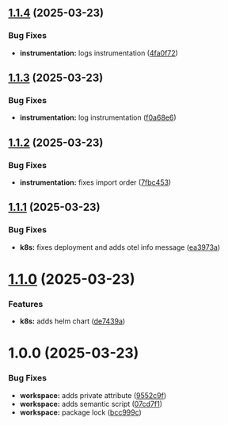 ## [1.1.4](https://github.com/biclighter81/carrier/compare/v1.1.3...v1.1.4) (2025-03-23)


### Bug Fixes

* **instrumentation:** logs instrumentation ([4fa0f72](https://github.com/biclighter81/carrier/commit/4fa0f727bcdf265bbffc5e56408f0f595845d142))

## [1.1.3](https://github.com/biclighter81/carrier/compare/v1.1.2...v1.1.3) (2025-03-23)


### Bug Fixes

* **instrumentation:** log instrumentation ([f0a68e6](https://github.com/biclighter81/carrier/commit/f0a68e6fee7cc279f972814115b0d46aca016d51))

## [1.1.2](https://github.com/biclighter81/carrier/compare/v1.1.1...v1.1.2) (2025-03-23)


### Bug Fixes

* **instrumentation:** fixes import order ([7fbc453](https://github.com/biclighter81/carrier/commit/7fbc45324af02d179f9e563f60d75daf0ceeb7c1))

## [1.1.1](https://github.com/biclighter81/carrier/compare/v1.1.0...v1.1.1) (2025-03-23)


### Bug Fixes

* **k8s:** fixes deployment and adds otel info message ([ea3973a](https://github.com/biclighter81/carrier/commit/ea3973ad3f6eeb2dc575cbf8e2676fab3d94c4e7))

# [1.1.0](https://github.com/biclighter81/carrier/compare/v1.0.0...v1.1.0) (2025-03-23)


### Features

* **k8s:** adds helm chart ([de7439a](https://github.com/biclighter81/carrier/commit/de7439a2d9b1d1a6b67115fbbeb967902df10c6a))

# 1.0.0 (2025-03-23)


### Bug Fixes

* **workspace:** adds private attribute ([9552c9f](https://github.com/biclighter81/carrier/commit/9552c9f4d526e6b149623f4e07ce3cb81d9e82fd))
* **workspace:** adds semantic script ([07cd7f1](https://github.com/biclighter81/carrier/commit/07cd7f174c417ea15483b8a42cc5c5d259a644c3))
* **workspace:** package lock ([bcc999c](https://github.com/biclighter81/carrier/commit/bcc999cd8258cef60f32d759a59cfee067e79048))
